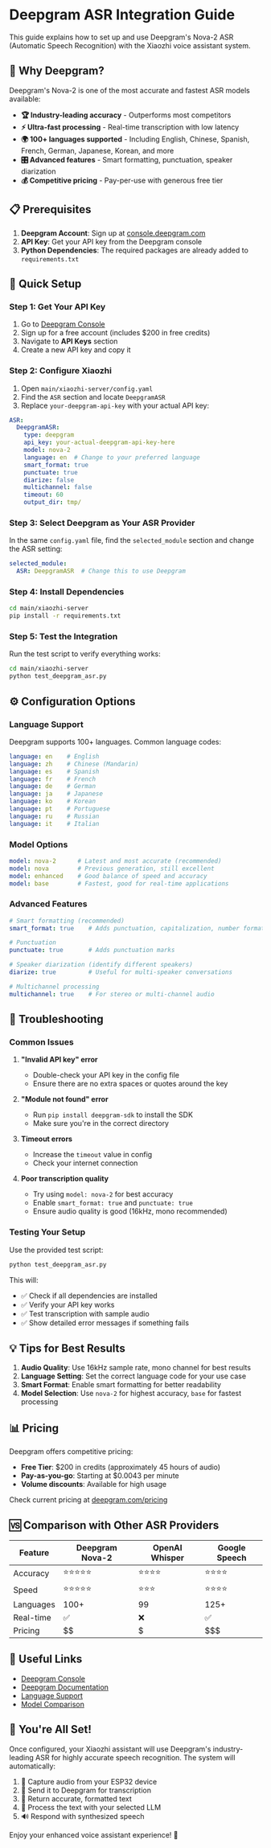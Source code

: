 # Deepgram ASR Integration Guide

This guide explains how to set up and use Deepgram's Nova-2 ASR (Automatic Speech Recognition) with the Xiaozhi voice assistant system.

## 🎯 Why Deepgram?

Deepgram's Nova-2 is one of the most accurate and fastest ASR models available:

- **🏆 Industry-leading accuracy** - Outperforms most competitors
- **⚡ Ultra-fast processing** - Real-time transcription with low latency  
- **🌍 100+ languages supported** - Including English, Chinese, Spanish, French, German, Japanese, Korean, and more
- **🎛️ Advanced features** - Smart formatting, punctuation, speaker diarization
- **💰 Competitive pricing** - Pay-per-use with generous free tier

## 📋 Prerequisites

1. **Deepgram Account**: Sign up at [console.deepgram.com](https://console.deepgram.com/)
2. **API Key**: Get your API key from the Deepgram console
3. **Python Dependencies**: The required packages are already added to `requirements.txt`

## 🚀 Quick Setup

### Step 1: Get Your API Key

1. Go to [Deepgram Console](https://console.deepgram.com/)
2. Sign up for a free account (includes $200 in free credits)
3. Navigate to **API Keys** section
4. Create a new API key and copy it

### Step 2: Configure Xiaozhi

1. Open `main/xiaozhi-server/config.yaml`
2. Find the `ASR` section and locate `DeepgramASR`
3. Replace `your-deepgram-api-key` with your actual API key:

```yaml
ASR:
  DeepgramASR:
    type: deepgram
    api_key: your-actual-deepgram-api-key-here
    model: nova-2
    language: en  # Change to your preferred language
    smart_format: true
    punctuate: true
    diarize: false
    multichannel: false
    timeout: 60
    output_dir: tmp/
```

### Step 3: Select Deepgram as Your ASR Provider

In the same `config.yaml` file, find the `selected_module` section and change the ASR setting:

```yaml
selected_module:
  ASR: DeepgramASR  # Change this to use Deepgram
```

### Step 4: Install Dependencies

```bash
cd main/xiaozhi-server
pip install -r requirements.txt
```

### Step 5: Test the Integration

Run the test script to verify everything works:

```bash
cd main/xiaozhi-server
python test_deepgram_asr.py
```

## ⚙️ Configuration Options

### Language Support

Deepgram supports 100+ languages. Common language codes:

```yaml
language: en    # English
language: zh    # Chinese (Mandarin)
language: es    # Spanish
language: fr    # French
language: de    # German
language: ja    # Japanese
language: ko    # Korean
language: pt    # Portuguese
language: ru    # Russian
language: it    # Italian
```

### Model Options

```yaml
model: nova-2      # Latest and most accurate (recommended)
model: nova        # Previous generation, still excellent
model: enhanced    # Good balance of speed and accuracy
model: base        # Fastest, good for real-time applications
```

### Advanced Features

```yaml
# Smart formatting (recommended)
smart_format: true    # Adds punctuation, capitalization, number formatting

# Punctuation
punctuate: true       # Adds punctuation marks

# Speaker diarization (identify different speakers)
diarize: true         # Useful for multi-speaker conversations

# Multichannel processing
multichannel: true    # For stereo or multi-channel audio
```

## 🔧 Troubleshooting

### Common Issues

1. **"Invalid API key" error**
   - Double-check your API key in the config file
   - Ensure there are no extra spaces or quotes around the key

2. **"Module not found" error**
   - Run `pip install deepgram-sdk` to install the SDK
   - Make sure you're in the correct directory

3. **Timeout errors**
   - Increase the `timeout` value in config
   - Check your internet connection

4. **Poor transcription quality**
   - Try using `model: nova-2` for best accuracy
   - Enable `smart_format: true` and `punctuate: true`
   - Ensure audio quality is good (16kHz, mono recommended)

### Testing Your Setup

Use the provided test script:

```bash
python test_deepgram_asr.py
```

This will:
- ✅ Check if all dependencies are installed
- ✅ Verify your API key works
- ✅ Test transcription with sample audio
- ✅ Show detailed error messages if something fails

## 💡 Tips for Best Results

1. **Audio Quality**: Use 16kHz sample rate, mono channel for best results
2. **Language Setting**: Set the correct language code for your use case
3. **Smart Format**: Enable smart formatting for better readability
4. **Model Selection**: Use `nova-2` for highest accuracy, `base` for fastest processing

## 📊 Pricing

Deepgram offers competitive pricing:
- **Free Tier**: $200 in credits (approximately 45 hours of audio)
- **Pay-as-you-go**: Starting at $0.0043 per minute
- **Volume discounts**: Available for high usage

Check current pricing at [deepgram.com/pricing](https://deepgram.com/pricing)

## 🆚 Comparison with Other ASR Providers

| Feature | Deepgram Nova-2 | OpenAI Whisper | Google Speech |
|---------|----------------|----------------|---------------|
| Accuracy | ⭐⭐⭐⭐⭐ | ⭐⭐⭐⭐ | ⭐⭐⭐⭐ |
| Speed | ⭐⭐⭐⭐⭐ | ⭐⭐⭐ | ⭐⭐⭐⭐ |
| Languages | 100+ | 99 | 125+ |
| Real-time | ✅ | ❌ | ✅ |
| Pricing | $$ | $ | $$$ |

## 🔗 Useful Links

- [Deepgram Console](https://console.deepgram.com/)
- [Deepgram Documentation](https://developers.deepgram.com/)
- [Language Support](https://developers.deepgram.com/docs/language)
- [Model Comparison](https://developers.deepgram.com/docs/model)

## 🎉 You're All Set!

Once configured, your Xiaozhi assistant will use Deepgram's industry-leading ASR for highly accurate speech recognition. The system will automatically:

1. 🎤 Capture audio from your ESP32 device
2. 🔄 Send it to Deepgram for transcription
3. 📝 Return accurate, formatted text
4. 🤖 Process the text with your selected LLM
5. 🔊 Respond with synthesized speech

Enjoy your enhanced voice assistant experience! 🚀